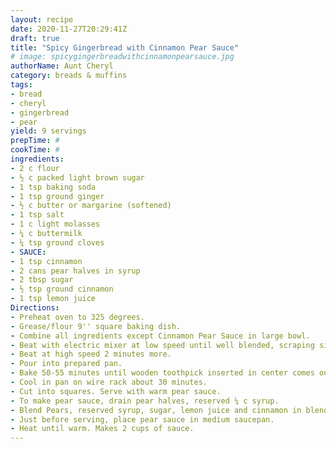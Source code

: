 ```yaml
--- 
layout: recipe 
date: 2020-11-27T20:29:41Z 
draft: true 
title: "Spicy Gingerbread with Cinnamon Pear Sauce" 
# image: spicygingerbreadwithcinnamonpearsauce.jpg 
authorName: Aunt Cheryl 
category: breads & muffins 
tags: 
- bread 
- cheryl 
- gingerbread 
- pear 
yield: 9 servings 
prepTime: # 
cookTime: # 
ingredients: 
- 2 c flour 
- ½ c packed light brown sugar 
- 1 tsp baking soda 
- 1 tsp ground ginger 
- ½ c butter or margarine (softened) 
- 1 tsp salt 
- 1 c light molasses 
- ¼ c buttermilk 
- ¼ tsp ground cloves 
- SAUCE: 
- 1 tsp cinnamon 
- 2 cans pear halves in syrup 
- 2 tbsp sugar 
- ½ tsp ground cinnamon 
- 1 tsp lemon juice 
Directions: 
- Preheat oven to 325 degrees. 
- Grease/flour 9'' square baking dish. 
- Combine all ingredients except Cinnamon Pear Sauce in large bowl. 
- Beat with electric mixer at low speed until well blended, scraping side of bowl with rubber spatula frequently. 
- Beat at high speed 2 minutes more. 
- Pour into prepared pan. 
- Bake 50-55 minutes until wooden toothpick inserted in center comes out clean. 
- Cool in pan on wire rack about 30 minutes. 
- Cut into squares. Serve with warm pear sauce. 
- To make pear sauce, drain pear halves, reserved ¼ c syrup. 
- Blend Pears, reserved syrup, sugar, lemon juice and cinnamon in blender until smooth ( can use a food processor). 
- Just before serving, place pear sauce in medium saucepan. 
- Heat until warm. Makes 2 cups of sauce. 
---
```

